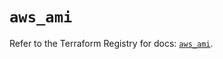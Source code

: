 # `aws_ami`

Refer to the Terraform Registry for docs: [`aws_ami`](https://registry.terraform.io/providers/hashicorp/aws/5.90.1/docs/resources/ami).
